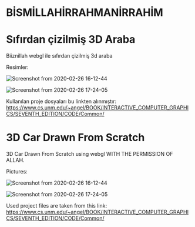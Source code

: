    # BİSMİLLAHİRRAHMANİRRAHİM
   
   
# Sıfırdan çizilmiş 3D Araba

Biiznillah webgl ile sıfırdan çizilmiş 3d araba


Resimler:

![Screenshot from 2020-02-26 16-12-44](https://user-images.githubusercontent.com/38917909/75353853-1e61a380-58bd-11ea-8f2b-e869a8327a24.png)

![Screenshot from 2020-02-26 17-24-05](https://user-images.githubusercontent.com/38917909/75353878-26214800-58bd-11ea-9fe5-292b1e60e119.png)


Kullanılan proje dosyaları bu linkten alınmıştır:
https://www.cs.unm.edu/~angel/BOOK/INTERACTIVE_COMPUTER_GRAPHICS/SEVENTH_EDITION/CODE/Common/


# 3D Car Drawn From Scratch

3D Car Drawn From Scratch using webgl WITH THE PERMISSION OF ALLAH.


Pictures:

![Screenshot from 2020-02-26 16-12-44](https://user-images.githubusercontent.com/38917909/75353853-1e61a380-58bd-11ea-8f2b-e869a8327a24.png)

![Screenshot from 2020-02-26 17-24-05](https://user-images.githubusercontent.com/38917909/75353878-26214800-58bd-11ea-9fe5-292b1e60e119.png)


Used project files are taken from this link:
https://www.cs.unm.edu/~angel/BOOK/INTERACTIVE_COMPUTER_GRAPHICS/SEVENTH_EDITION/CODE/Common/
